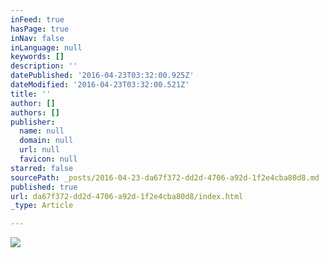 ```yaml
---
inFeed: true
hasPage: true
inNav: false
inLanguage: null
keywords: []
description: ''
datePublished: '2016-04-23T03:32:00.925Z'
dateModified: '2016-04-23T03:32:00.521Z'
title: ''
author: []
authors: []
publisher:
  name: null
  domain: null
  url: null
  favicon: null
starred: false
sourcePath: _posts/2016-04-23-da67f372-dd2d-4706-a92d-1f2e4cba80d8.md
published: true
url: da67f372-dd2d-4706-a92d-1f2e4cba80d8/index.html
_type: Article

---
```

![](https://the-grid-user-content.s3-us-west-2.amazonaws.com/8a19446e-7620-4bbf-88b9-cf91da1fe7a2.gif)